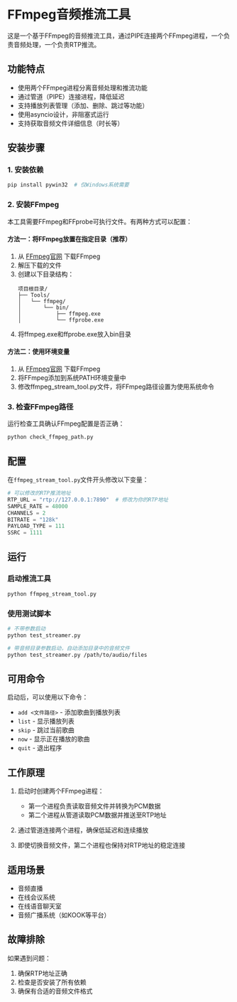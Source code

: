 # FFmpeg音频推流工具

这是一个基于FFmpeg的音频推流工具，通过PIPE连接两个FFmpeg进程，一个负责音频处理，一个负责RTP推流。

## 功能特点

- 使用两个FFmpeg进程分离音频处理和推流功能
- 通过管道（PIPE）连接进程，降低延迟
- 支持播放列表管理（添加、删除、跳过等功能）
- 使用asyncio设计，非阻塞式运行
- 支持获取音频文件详细信息（时长等）

## 安装步骤

### 1. 安装依赖

```bash
pip install pywin32  # 仅Windows系统需要
```

### 2. 安装FFmpeg

本工具需要FFmpeg和FFprobe可执行文件。有两种方式可以配置：

#### 方法一：将FFmpeg放置在指定目录（推荐）

1. 从 [FFmpeg官网](https://ffmpeg.org/download.html) 下载FFmpeg
2. 解压下载的文件
3. 创建以下目录结构：
   ```
   项目根目录/
   ├── Tools/
   │   └── ffmpeg/
   │       └── bin/
   │           ├── ffmpeg.exe
   │           └── ffprobe.exe
   ```
4. 将ffmpeg.exe和ffprobe.exe放入bin目录

#### 方法二：使用环境变量

1. 从 [FFmpeg官网](https://ffmpeg.org/download.html) 下载FFmpeg
2. 将FFmpeg添加到系统PATH环境变量中
3. 修改ffmpeg_stream_tool.py文件，将FFmpeg路径设置为使用系统命令

### 3. 检查FFmpeg路径

运行检查工具确认FFmpeg配置是否正确：

```bash
python check_ffmpeg_path.py
```

## 配置

在`ffmpeg_stream_tool.py`文件开头修改以下变量：

```python
# 可以修改的RTP推流地址
RTP_URL = "rtp://127.0.0.1:7890"  # 修改为你的RTP地址
SAMPLE_RATE = 48000
CHANNELS = 2
BITRATE = "128k"
PAYLOAD_TYPE = 111
SSRC = 1111
```

## 运行

### 启动推流工具

```bash
python ffmpeg_stream_tool.py
```

### 使用测试脚本

```bash
# 不带参数启动
python test_streamer.py

# 带音频目录参数启动，自动添加目录中的音频文件
python test_streamer.py /path/to/audio/files
```

## 可用命令

启动后，可以使用以下命令：

- `add <文件路径>` - 添加歌曲到播放列表
- `list` - 显示播放列表
- `skip` - 跳过当前歌曲
- `now` - 显示正在播放的歌曲
- `quit` - 退出程序

## 工作原理

1. 启动时创建两个FFmpeg进程：
    - 第一个进程负责读取音频文件并转换为PCM数据
    - 第二个进程从管道读取PCM数据并推送至RTP地址

2. 通过管道连接两个进程，确保低延迟和连续播放

3. 即使切换音频文件，第二个进程也保持对RTP地址的稳定连接

## 适用场景

- 音频直播
- 在线会议系统
- 在线语音聊天室
- 音频广播系统（如KOOK等平台）

## 故障排除

如果遇到问题：

1. 确保RTP地址正确
2. 检查是否安装了所有依赖
3. 确保有合适的音频文件格式 